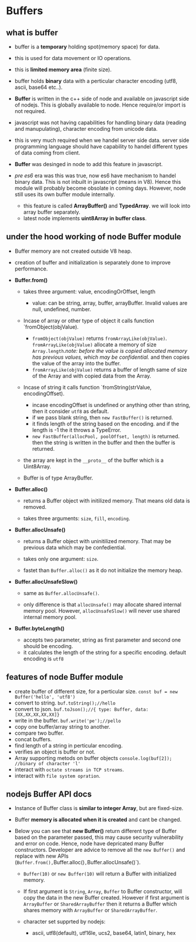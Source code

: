 # Buffers

## what is buffer

- buffer is a **temporary** holding spot(memory space) for data.

- this is used for data movement or IO operations.

- this is **limited memory area** (finite size).

- buffer holds **binary** data with a perticular character encoding (utf8, ascii, base64 etc..).

- **Buffer** is written in the c++ side of node and available on javascript side of nodejs. This is globally available to node. Hence require/or import is not required.

- javascript was not having capabilities for handling binary data (reading and manupulating), character encoding from unicode data.

- this is very much required when we handel server side data. server side programming language should have capability to handel different types of data coming from client.

- **Buffer** was desinged in node to add this feature in javascript.

- *pre es6* era was this was true, now es6 have mechanism to handel binary data. This is not inbuilt in javascript (means in V8). Hence this module will probably become obsolate in coming days. However, node still uses its own buffer module internally.
  - this feature is called **ArrayBuffer()** and **TypedArray**. we will look into array buffer separately.
  - latest node implements **uint8Array in buffer class**.

## under the hood working of node Buffer module

- Buffer memory are not created outside V8 heap.

- creation of buffer and initialization is separately done to improve performance.

- **Buffer.from()**
  - takes three argument: value, encodingOrOffset, length
    - value: can be string, array, buffer, arrayBuffer. Invalid values are null, undefined, number.

  - Incase of array or other type of object it calls function `fromObject(objValue).
    - `fromObject(objValue)` returns `fromArrayLike(objValue)`. `fromArrayLike(objValue)` allocate a memory of size `Array.length`.*note: before the value is copied allocated memory has previous values, which may be confidential.* and then copies the value of the array into the buffer.
    - `fromArrayLike(objValue)` returns a buffer of length same of size of the Array and with copied data from the Array.

  - Incase of string it calls function `fromString(strValue, encodingOffset).
    - incase encodingOffset is undefined or anything other than string, then it consider `utf8` as default.
    - if we pass blank string, then `new FastBuffer()` is returned.
    - it finds length of the string based on the encoding. and if the length is -1 the it throws a TypeError.
    - `new FastBuffer(allocPool, poolOffset, length)` is returned. then the string is written in the buffer and then the buffer is returned.

  - the array are kept in the `__proto__` of the buffer which is a Uint8Array.
  - Buffer is of type ArrayBuffer.

- **Buffer.alloc()**
  - returns a Buffer object with initilized memory. That means old data is removed.

  - takes three arguments: `size`, `fill`, `encoding`.

- **Buffer.allocUnsafe()**
  - returns a Buffer object with uninitilized memory. That may be previous data which may be confediential.

  - takes only one argument: `size`.

  - fastet than `Buffer.alloc()` as it do not initialize the memory heap.

- **Buffer.allocUnsafeSlow()**
  - same as `Buffer.allocUnsafe()`.

  - only difference is that `allocUnsafe()` may allocate shared internal memory pool. However, `allocUnsafeSlow()` will never use shared internal memory pool.

- **Buffer.byteLength()**
  - accepts two parameter, string as first parameter and second one should be encoding.
  - it calculates the length of the string for a specific encoding. default encoding is `utf8`

## features of node Buffer module

- create buffer of different size, for a perticular size. `const buf = new Buffer('hello', 'utf8')`
- convert to string. `buf.toString();//hello`
- convert to json. `buf.toJson();//{ type: Buffer, data: [XX,XX,XX,XX,XX]}`
- write in the buffer. `buf.write('pe');//pello`
- copy one buffer/array string to another.
- compare two buffer.
- concat buffers.
- find length of a string in perticular encoding.
- verifies an object is buffer or not.
- Array supporting metods on buffer objects `console.log(buf[2]); //binary of character 'l'`
- interact with `octate streams in TCP streams`.
- interact with `file system opration`.

## nodejs Buffer API docs

- Instance of Buffer class is **similar to integer Array**, but are fixed-size.

- Buffer **memory is allocated when it is created** and cant be changed.

- Below you can see that **new Buffer()** return different type of Buffer based on the parameter passed, this may cause security vulnerability and error on code. Hence, node have depricated many Buffer constructors. Developer are advice to remove all the `new Buffer()` and replace with new APIs (`Buffer.from(),`Buffer.alloc()`,`Buffer.allocUnsafe()`).
  - `Buffer(10)` or `new Buffer(10)` will return a Buffer with initialized memory.
  - If first argument is `String`, `Array`, `Buffer` to Buffer constructor, will copy the data in the new Buffer created. However if first argument is `ArrayBuffer` or `SharedArrayBuffer` then it returns a Buffer which shares memory with `ArrayBuffer` or `SharedArrayBuffer`.

  - character set supprted by nodejs:
    - ascii, utf8(default), utf16le, ucs2, base64, latin1, binary, hex